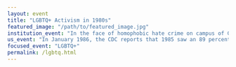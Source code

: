 ```yaml
---
layout: event
title: "LGBTQ+ Activism in 1980s"
featured_image: "/path/to/featured_image.jpg"
institution_event: "In the face of homophobic hate crime on campus of Grinnell College in 1980s, students grew an urgent demand for Gay Resource Center. Along with students' activities to implement the resource center, Grinnell students also planned events to create a community space for the gay/lesbian students at that time."
us_event: "In January 1986, the CDC reports that 1985 saw an 89 percent increase in AIDS diagnoses from 1984, and predicts that the number will double in 1986. In May 1986, the International Committee on the Taxonomy of Viruses officially gives the name Human Immunodeficiency Virus, or HIV, to the virus that causes AIDS. In July 1986, a group of minority community leaders meet with Surgeon General C. Everett Koop to voice concerns about HIV/AIDS in communities of color, unofficially founding the National Minority AIDS Council. In November 1986, in the Life: A Black Gay Anthology, the first collection of writings about the AIDS crisis from 29 Black, gay authors, is published. The book receives little mainstream attention at publication, but goes down in history as a watershed moment in gay literature. (https://www.history.com/articles/hiv-aids-crisis-timeline#1986)"
focused_event: "LGBTQ+"
permalink: /lgbtq.html
---
```


